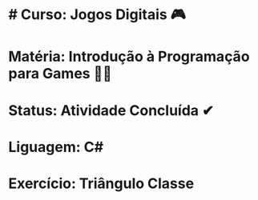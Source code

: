 # # Curso: Jogos Digitais 🎮
# Matéria: Introdução à Programação para Games 👨‍💻
# Status: Atividade Concluída ✔
# Liguagem: C#
# Exercício: Triângulo Classe
